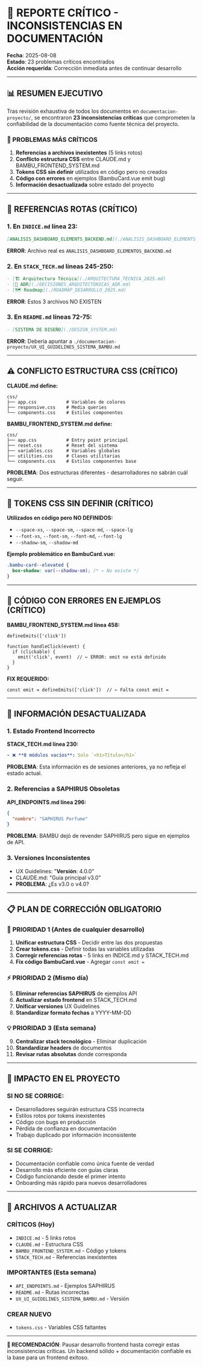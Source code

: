 # 🚨 REPORTE CRÍTICO - INCONSISTENCIAS EN DOCUMENTACIÓN

**Fecha**: 2025-08-08  
**Estado**: 23 problemas críticos encontrados  
**Acción requerida**: Corrección inmediata antes de continuar desarrollo

---

## 📊 RESUMEN EJECUTIVO

Tras revisión exhaustiva de todos los documentos en `documentacion-proyecto/`, se encontraron **23 inconsistencias críticas** que comprometen la confiabilidad de la documentación como fuente técnica del proyecto.

### 🚨 PROBLEMAS MÁS CRÍTICOS

1. **Referencias a archivos inexistentes** (5 links rotos)
2. **Conflicto estructura CSS** entre CLAUDE.md y BAMBU_FRONTEND_SYSTEM.md
3. **Tokens CSS sin definir** utilizados en código pero no creados
4. **Código con errores** en ejemplos (BambuCard.vue emit bug)
5. **Información desactualizada** sobre estado del proyecto

---

## 🔗 REFERENCIAS ROTAS (CRÍTICO)

### 1. En `INDICE.md` línea 23:
```markdown
[ANALISIS_DASHBOARD_ELEMENTS_BACKEND.md](./ANALISIS_DASHBOARD_ELEMENTS_BACKEND.md)
```
**ERROR**: Archivo real es `ANALISIS_DASHBOARD_ELEMENTOS_BACKEND.md`

### 2. En `STACK_TECH.md` líneas 245-250:
```markdown
- [🏗️ Arquitectura Técnica](./ARQUITECTURA_TECNICA_2025.md)
- [📝 ADR](./DECISIONES_ARQUITECTONICAS_ADR.md) 
- [🗺️ Roadmap](./ROADMAP_DESARROLLO_2025.md)
```
**ERROR**: Estos 3 archivos NO EXISTEN

### 3. En `README.md` líneas 72-75:
```markdown
- [SISTEMA DE DISEÑO](./DESIGN_SYSTEM.md)
```
**ERROR**: Debería apuntar a `./documentacion-proyecto/UX_UI_GUIDELINES_SISTEMA_BAMBU.md`

---

## ⚠️ CONFLICTO ESTRUCTURA CSS (CRÍTICO)

**CLAUDE.md define:**
```
css/
├── app.css           # Variables de colores  
├── responsive.css    # Media queries
└── components.css    # Estilos componentes
```

**BAMBU_FRONTEND_SYSTEM.md define:**
```  
css/
├── app.css           # Entry point principal
├── reset.css         # Reset del sistema
├── variables.css     # Variables globales
├── utilities.css     # Clases utilitarias
└── components.css    # Estilos componentes base
```

**PROBLEMA**: Dos estructuras diferentes - desarrolladores no sabrán cuál seguir.

---

## 🎨 TOKENS CSS SIN DEFINIR (CRÍTICO)

**Utilizados en código pero NO DEFINIDOS:**
- `--space-xs`, `--space-sm`, `--space-md`, `--space-lg`
- `--font-xs`, `--font-sm`, `--font-md`, `--font-lg`
- `--shadow-sm`, `--shadow-md`

**Ejemplo problemático en BambuCard.vue:**
```css
.bambu-card--elevated {
  box-shadow: var(--shadow-sm); /* ← No existe */
}
```

---

## 🐛 CÓDIGO CON ERRORES EN EJEMPLOS (CRÍTICO)

**BAMBU_FRONTEND_SYSTEM.md línea 458:**
```vue
defineEmits(['click'])

function handleClick(event) {
  if (clickable) {
    emit('click', event)  // ← ERROR: emit no está definido
  }
}
```

**FIX REQUERIDO:**
```vue
const emit = defineEmits(['click'])  // ← Falta const emit =
```

---

## 📅 INFORMACIÓN DESACTUALIZADA

### 1. Estado Frontend Incorrecto
**STACK_TECH.md línea 230:**
```yaml
- ❌ **8 módulos vacíos**: Solo `<h1>Título</h1>`
```
**PROBLEMA**: Esta información es de sesiones anteriores, ya no refleja el estado actual.

### 2. Referencias a SAPHIRUS Obsoletas  
**API_ENDPOINTS.md línea 296:**
```json
{
  "nombre": "SAPHIRUS Perfume"
}
```
**PROBLEMA**: BAMBU dejó de revender SAPHIRUS pero sigue en ejemplos de API.

### 3. Versiones Inconsistentes
- UX Guidelines: "**Versión**: 4.0.0" 
- CLAUDE.md: "Guía principal v3.0"
- **PROBLEMA**: ¿Es v3.0 o v4.0?

---

## 📋 PLAN DE CORRECCIÓN OBLIGATORIO

### 🚨 **PRIORIDAD 1 (Antes de cualquier desarrollo)**

1. **Unificar estructura CSS** - Decidir entre las dos propuestas
2. **Crear tokens.css** - Definir todas las variables utilizadas  
3. **Corregir referencias rotas** - 5 links en INDICE.md y STACK_TECH.md
4. **Fix código BambuCard.vue** - Agregar `const emit =`

### ⚡ **PRIORIDAD 2 (Mismo día)**

5. **Eliminar referencias SAPHIRUS** de ejemplos API
6. **Actualizar estado frontend** en STACK_TECH.md
7. **Unificar versiones** UX Guidelines  
8. **Standardizar formato fechas** a YYYY-MM-DD

### 💡 **PRIORIDAD 3 (Esta semana)**

9. **Centralizar stack tecnológico** - Eliminar duplicación
10. **Standardizar headers** de documentos
11. **Revisar rutas absolutas** donde corresponda

---

## 🎯 IMPACTO EN EL PROYECTO

### **SI NO SE CORRIGE:**
- Desarrolladores seguirán estructura CSS incorrecta
- Estilos rotos por tokens inexistentes  
- Código con bugs en producción
- Pérdida de confianza en documentación
- Trabajo duplicado por información inconsistente

### **SI SE CORRIGE:**
- Documentación confiable como única fuente de verdad
- Desarrollo más eficiente con guías claras
- Código funcionando desde el primer intento
- Onboarding más rápido para nuevos desarrolladores

---

## 📁 ARCHIVOS A ACTUALIZAR

### **CRÍTICOS (Hoy)**
- `INDICE.md` - 5 links rotos
- `CLAUDE.md` - Estructura CSS
- `BAMBU_FRONTEND_SYSTEM.md` - Código y tokens
- `STACK_TECH.md` - Referencias inexistentes

### **IMPORTANTES (Esta semana)**  
- `API_ENDPOINTS.md` - Ejemplos SAPHIRUS
- `README.md` - Rutas incorrectas
- `UX_UI_GUIDELINES_SISTEMA_BAMBU.md` - Versión

### **CREAR NUEVO**
- `tokens.css` - Variables CSS faltantes

---

**🚨 RECOMENDACIÓN**: Pausar desarrollo frontend hasta corregir estas inconsistencias críticas. Un backend sólido + documentación confiable es la base para un frontend exitoso.